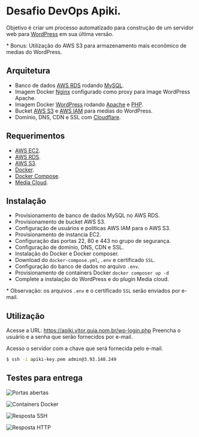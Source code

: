 # Desafio DevOps Apiki.

Objetivo é criar um processo automatizado para construção de um servidor web para [WordPress](https://wordpress.org/) em sua última versão.

\* Bonus: Utilização do AWS S3 para armazenamento mais econômico de medias do WordPress.

## Arquitetura

  - Banco de dados [AWS RDS](https://aws.amazon.com/pt/rds/) rodando [MySQL](https://www.mysql.com/).
  - Imagem Docker [Nginx](https://www.nginx.com/) configurado como proxy para image WordPress Apache.
  - Imagem Docker [WordPress](https://wordpress.org) rodando [Apache](https://www.apache.org/) e [PHP](https://php.net/).
  - Bucket [AWS S3](https://aws.amazon.com/pt/s3/) e [AWS IAM](https://aws.amazon.com/pt/iam/) para medias do WordPress.
  - Domínio, DNS, CDN e SSL com [Cloudflare](https://www.cloudflare.com/pt-br/).
  
## Requerimentos

  - [AWS EC2](https://aws.amazon.com/pt/ec2/).
  - [AWS RDS](https://aws.amazon.com/pt/rds/). 
  - [AWS S3](https://aws.amazon.com/pt/s3/).
  - [Docker](https://www.docker.com/).
  - [Docker Compose](https://docs.docker.com/compose/).
  - [Media Cloud](https://br.wordpress.org/plugins/ilab-media-tools/).

## Instalação

  - Provisionamento de banco de dados MySQL no AWS RDS.
  - Provisionamento de bucket AWS S3.
  - Configuração de usuários e políticas AWS IAM para o AWS S3.
  - Provisionamento de instancia EC2.
  - Configuração das portas 22, 80 e 443 no grupo de segurança.
  - Configuração de domínio, DNS, CDN e SSL. 
  - Instalação do Docker e Docker composer.
  - Download do `docker-compose.yml`, `.env` e certificado `SSL`.
  - Configuração do banco de dados no arquivo `.env`.
  - Provisionamento de containers Docker `docker composer up -d`
  - Complete a instalação do WordPress e do plugin Media cloud.

\* Observação: os arquivos `.env` e o certificado `SSL` serão enviados por e-mail.

## Utilização

Acesse a URL: https://apiki.vitor.guia.nom.br/wp-login.php
Preencha o usuário e a senha que serão fornecidos por e-mail.

Acesso o servidor com a chave que será fornecida pelo e-mail.

```sh
$ ssh -i apiki-key.pem admin@3.93.148.249
```

## Testes para entrega

![Portas abertas](https://apiki-bucket.s3.amazonaws.com/2022/07/portas.png)

![Containers Docker](https://apiki-bucket.s3.amazonaws.com/2022/07/containers.png)

![Resposta SSH](https://apiki-bucket.s3.amazonaws.com/2022/07/ssh.png)

![Resposta HTTP](https://apiki-bucket.s3.amazonaws.com/2022/07/http.png)
